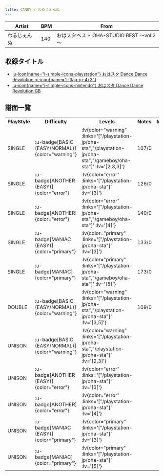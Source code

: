 ```yaml
---
title: CANDY / わるじぇんぬ
---
```


|Artist|BPM|From|
|------|---|----|
|わるじぇんぬ|140|おはスタベスト OHA-STUDIO BEST ～vol.2～|

## 収録タイトル

- [ :u-icon{name="i-simple-icons-playstation"} おはスタ Dance Dance Revolution :u-icon{name="i-flag-jp-4x3"} ](/playstation-jp/oha-sta)
- [ :u-icon{name="i-simple-icons-nintendo"} おはスタ Dance Dance Revolution GB](/gameboy/oha-sta)

## 譜面一覧

|PlayStyle|Difficulty|Levels|Notes|Movie|
|---------|----------|------|-----|-----|
|SINGLE| :u-badge[BASIC (EASY/NORMAL)]{color="warning"} | :lv{color="warning" :links='["/playstation-jp/oha-sta","/playstation-jp/oha-sta","/gameboy/oha-sta"]' :lv='[2,3,3]'} |107/0||
|SINGLE| :u-badge[ANOTHER (EASY)]{color="error"} | :lv{color="error" :links='["/playstation-jp/oha-sta"]' :lv='[3]'} |126/0||
|SINGLE| :u-badge[ANOTHER]{color="error"} | :lv{color="error" :links='["/playstation-jp/oha-sta","/gameboy/oha-sta"]' :lv='[4]'} |140/0||
|SINGLE| :u-badge[MANIAC (EASY)]{color="primary"} | :lv{color="primary" :links='["/playstation-jp/oha-sta"]' :lv='[3]'} |133/0||
|SINGLE| :u-badge[MANIAC]{color="primary"} | :lv{color="primary" :links='["/playstation-jp/oha-sta","/gameboy/oha-sta"]' :lv='[5]'} |173/0||
|DOUBLE| :u-badge[BASIC (EASY/NORMAL)]{color="warning"} | :lv{color="warning" :links='["/playstation-jp/oha-sta","/playstation-jp/oha-sta"]' :lv='[3,5]'} |109/0||
|UNISON| :u-badge[BASIC (EASY/NORMAL)]{color="warning"} | :lv{color="warning" :links='["/playstation-jp/oha-sta","/playstation-jp/oha-sta"]' :lv='[2,3]'} |||
|UNISON| :u-badge[ANOTHER (EASY)]{color="error"} | :lv{color="error" :links='["/playstation-jp/oha-sta"]' :lv='[3]'} |||
|UNISON| :u-badge[ANOTHER]{color="error"} | :lv{color="error" :links='["/playstation-jp/oha-sta"]' :lv='[4]'} |||
|UNISON| :u-badge[MANIAC (EASY)]{color="primary"} | :lv{color="primary" :links='["/playstation-jp/oha-sta"]' :lv='[3]'} |||
|UNISON| :u-badge[MANIAC]{color="primary"} | :lv{color="primary" :links='["/playstation-jp/oha-sta"]' :lv='[5]'} |||
